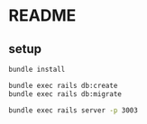 # README

## setup

```bash
bundle install

bundle exec rails db:create
bundle exec rails db:migrate

bundle exec rails server -p 3003

```

